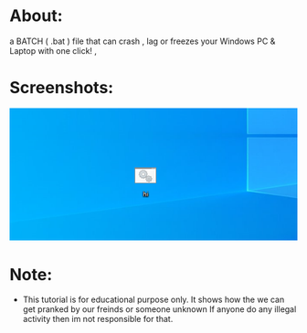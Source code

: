 # About:
a BATCH ( .bat ) file that can crash , lag or freezes your Windows PC & Laptop with one click! , 
 
# Screenshots:

<img src="./shots/file.png" /> 
 

# Note:
 - This tutorial is for educational purpose only. It shows how the we can get pranked by our freinds or someone unknown If anyone do any illegal activity then im not responsible for that.

